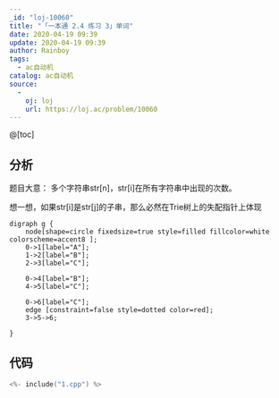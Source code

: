```yaml
---
_id: "loj-10060"
title: "「一本通 2.4 练习 3」单词"
date: 2020-04-19 09:39
update: 2020-04-19 09:39
author: Rainboy
tags:
  - ac自动机
catalog: ac自动机
source: 
  - 
    oj: loj
    url: https://loj.ac/problem/10060
---
```



@[toc]
## 分析

题目大意： 多个字符串str[n]，str[i]在所有字符串中出现的次数。

想一想，如果str[i]是str[j]的子串，那么必然在Trie树上的失配指针上体现


```viz-dot
digraph g {
    node[shape=circle fixedsize=true style=filled fillcolor=white colorscheme=accent8 ];
    0->1[label="A"];
    1->2[label="B"];
    2->3[label="C"];

    0->4[label="B"];
    4->5[label="C"];

    0->6[label="C"];
    edge [constraint=false style=dotted color=red];
    3->5->6;

}
```



## 代码

```c
<%- include("1.cpp") %>
```
